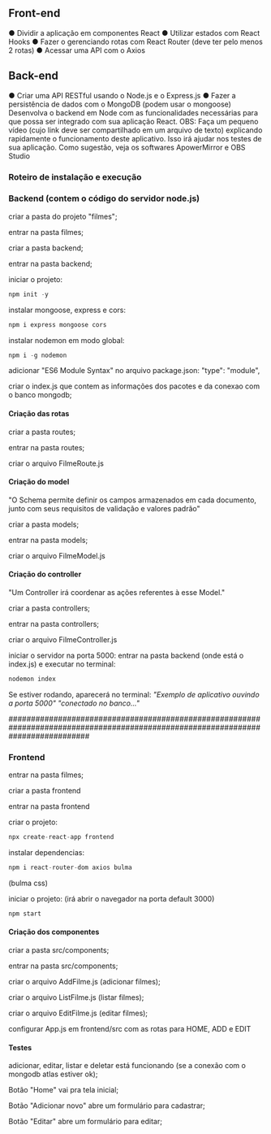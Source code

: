 ## Front-end
● Dividir a aplicação em componentes React
● Utilizar estados com React Hooks
● Fazer o gerenciando rotas com React Router (deve ter pelo menos 2 rotas)
● Acessar uma API com o Axios

## Back-end
● Criar uma API RESTful usando o Node.js e o Express.js
● Fazer a persistência de dados com o MongoDB (podem usar o mongoose)
Desenvolva o backend em Node com as funcionalidades necessárias para que possa ser integrado
com sua aplicação React.
OBS: Faça um pequeno vídeo (cujo link deve ser compartilhado em um arquivo de texto) explicando
rapidamente o funcionamento deste aplicativo. Isso irá ajudar nos testes de sua aplicação. Como
sugestão, veja os softwares ApowerMirror e OBS Studio


### Roteiro de instalação e execução

### Backend (contem o código do servidor node.js)

criar a pasta do projeto "filmes";

entrar na pasta filmes;

criar a pasta backend;

entrar na pasta backend;

iniciar o projeto: 
~~~javascript
npm init -y
~~~

instalar mongoose, express e cors: 
~~~javascript
npm i express mongoose cors
~~~

instalar nodemon em modo global: 
~~~javascript
npm i -g nodemon
~~~
adicionar "ES6 Module Syntax" no arquivo package.json: "type": "module",

criar o index.js que contem as informações dos pacotes e da conexao com o banco mongodb;

#### Criação das rotas

criar a pasta routes;

entrar na pasta routes;

criar o arquivo FilmeRoute.js

#### Criação do model

"O Schema permite definir os campos armazenados em cada documento, junto com seus requisitos de  validação e valores padrão"

criar a pasta models;

entrar na pasta models;

criar o arquivo FilmeModel.js

#### Criação do controller

"Um Controller irá coordenar as ações referentes à esse Model."

criar a pasta controllers;

entrar na pasta controllers;

criar o arquivo FilmeController.js

iniciar o servidor na porta 5000: entrar na pasta backend (onde está o index.js) e executar no terminal: 
~~~ javascript
nodemon index
~~~

Se estiver rodando, aparecerá no terminal: 
_"Exemplo de aplicativo ouvindo a porta 5000"
"conectado no banco..."_

##################################################################################################################################

### Frontend

entrar na pasta filmes;

criar a pasta frontend

entrar na pasta frontend

criar o projeto: 
~~~ javascript
npx create-react-app frontend
~~~

instalar dependencias: 
~~~ javascript
npm i react-router-dom axios bulma
~~~
(bulma css)

iniciar o projeto: (irá abrir o navegador na porta default 3000)
~~~ javascript
npm start
~~~

#### Criação dos componentes

criar a pasta src/components;

entrar na pasta src/components;

criar o arquivo AddFilme.js (adicionar filmes);

criar o arquivo ListFilme.js (listar filmes);

criar o arquivo EditFilme.js (editar filmes);

configurar App.js em frontend/src com as rotas para HOME, ADD e EDIT

#### Testes

adicionar, editar, listar e deletar está funcionando (se a conexão com o mongodb atlas estiver ok);

Botão "Home" vai pra tela inicial;

Botão "Adicionar novo" abre um formulário para cadastrar;

Botão "Editar" abre um formulário para editar;
